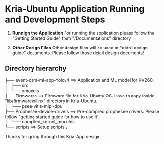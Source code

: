 # Kria-Ubuntu Application Running and Development Steps

1. **Runnign the Application**
For running the application please follow the "Getting Started Guide" from "/Documentations" directory.


2. **Other Design Files**
Other design files will be used at "detail design guide" documents. Please follow those detail design documents!



## Directory hierarchy

├── event-cam-ml-app-Yolov4 ==> Application and ML model for KV260. \
│   ├── src \
│   └── xmodels \
├── Firmwares ==> Firmware file for Kria-Ubuntu OS. Have to copy inside "lib/firmware/xilinx" directory in Kria-Ubuntu. \
│   └── psee-vitis-mipi-dpu \
├── Prophesee-device-drivers ==> Pre-compiled prophesee drivers. Please follow "getting started guide for how to use it". \
│   └── compiled_kernel_modules \
└── scripts ==> Setup scripts \


Thanks for going through this Kria-App design.

